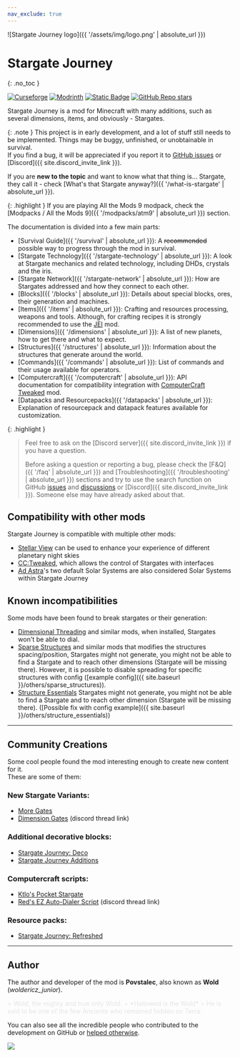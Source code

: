 ```yaml
---
nav_exclude: true
---
```


<div class="text-center" markdown="block">

![Stargate Journey logo]({{ '/assets/img/logo.png' | absolute_url }})

# Stargate Journey
{: .no_toc }

<div style="display: none">
    <p>// Lets call this an easter egg</p>
    <p>Did you ever hear the tragedy of Darth Plagueis The Wise? I thought not.</p>
    <p>It’s not a story the Jedi would tell you. It’s a Sith legend.</p>
    <p>Darth Plagueis was a Dark Lord of the Sith, so powerful and so wise he could use the Force to influence the midichlorians to create life…</p>
    <p>He had such a knowledge of the dark side that he could even keep the ones he cared about from dying.</p>
    <p>The dark side of the Force is a pathway to many abilities some consider to be unnatural.</p>
    <p>He became so powerful… the only thing he was afraid of was losing his power, which eventually, of course, he did. Unfortunately, he taught his apprentice everything he knew, then his apprentice killed him in his sleep.</p>
    <p>Ironic. He could save others from death, but not himself..</p>
</div>

<a href="https://www.curseforge.com/minecraft/mc-mods/sgjourney" target="_blank"><img src="https://img.shields.io/curseforge/dt/689083?style=for-the-badge&logo=curseforge&color=626e7b" alt="Curseforge"></a>
<a href="https://modrinth.com/mod/sgjourney" target="_blank"><img src="https://img.shields.io/modrinth/dt/sgjourney?style=for-the-badge&logo=modrinth&color=626e7b" alt="Modrinth"></a>
<a href="{{ site.discord_invite_link }}" target="_blank"><img alt="Static Badge" src="https://img.shields.io/badge/Join_our_Discord_server-grey?style=for-the-badge&logo=discord" alt="Discord"></a>
<a href="https://github.com/Povstalec/StargateJourney" target="_blank"><img alt="GitHub Repo stars" src="https://img.shields.io/github/stars/Povstalec/StargateJourney?style=for-the-badge&logo=github&color=626e7b" alt="GitHub"></a>

Stargate Journey is a mod for Minecraft with many additions, such as several dimensions, items, and obviously - Stargates.

</div>

{: .note }
This project is in early development, and a lot of stuff still needs to be implemented.
Things may be buggy, unfinished, or unobtainable in survival.  
If you find a bug, it will be appreciated if you report it to 
[GitHub issues](https://github.com/Povstalec/StargateJourney/issues) or [Discord]({{ site.discord_invite_link }}).

If you are __new to the topic__ and want to know what that thing is...
Stargate, they call it - check [What's that Stargate anyway?]({{ '/what-is-stargate' | absolute_url }}).

{: .highlight }
If you are playing All the Mods 9 modpack, check the [Modpacks / All the Mods 9]({{ '/modpacks/atm9' | absolute_url }}) section.

The documentation is divided into a few main parts:
* [Survival Guide]({{ '/survival' | absolute_url }}): A ~~recommended~~ possible way to progress through the mod in survival.
* [Stargate Technology]({{ '/stargate-technology' | absolute_url }}): A look at Stargate mechanics and related technology, including DHDs, crystals and the iris.
* [Stargate Network]({{ '/stargate-network' | absolute_url }}): How are Stargates addressed and how they connect to each other.
* [Blocks]({{ '/blocks' | absolute_url }}): Details about special blocks, ores, their generation and machines.
* [Items]({{ '/items' | absolute_url }}): Crafting and resources processing, weapons and tools. Although, for crafting recipes it is strongly recommended to use the [JEI](https://www.curseforge.com/minecraft/mc-mods/jei) mod.
* [Dimensions]({{ '/dimensions' | absolute_url }}): A list of new planets, how to get there and what to expect.
* [Structures]({{ '/structures' | absolute_url }}): Information about the structures that generate around the world.
* [Commands]({{ '/commands' | absolute_url }}): List of commands and their usage available for operators.
* [Computercraft]({{ '/computercraft' | absolute_url }}): API documentation for compatibility integration with [ComputerCraft Tweaked](https://tweaked.cc/) mod.
* [Datapacks and Resourcepacks]({{ '/datapacks' | absolute_url }}): Explanation of resourcepack and datapack features available for customization.

{: .highlight }
> Feel free to ask on the [Discord server]({{ site.discord_invite_link }}) if you have a question.
> 
> Before asking a question or reporting a bug,
> please check the [F&Q]({{ '/faq' | absolute_url }}) and [Troubleshooting]({{ '/troubleshooting' | absolute_url }}) sections and try to use the search function on GitHub [issues](https://github.com/Povstalec/StargateJourney/issues) and [discussions](https://github.com/Povstalec/StargateJourney/discussions) or [Discord]({{ site.discord_invite_link }}).
> Someone else may have already asked about that.

## Compatibility with other mods
Stargate Journey is compatible with multiple other mods:
 - [Stellar View](https://www.curseforge.com/minecraft/mc-mods/stellarview) can be used to enhance your experience of different planetary night skies
 - [CC:Tweaked](https://tweaked.cc/), which allows the control of Stargates with interfaces
 - [Ad Astra](https://ad-astra.terrarium.wiki/ad-astra)'s two default Solar Systems are also considered Solar Systems within Stargate Journey

## Known incompatibilities
Some mods have been found to break stargates or their generation: 

- [Dimensional Threading](https://www.curseforge.com/minecraft/mc-mods/dimensional-threads) and similar mods, 
when installed, Stargates won't be able to dial.
- [Sparse Structures](https://modrinth.com/mod/sparsestructures) and similar mods that modifies the structures spacing/position, 
Stargates might not generate, 
you might not be able to find a Stargate and to reach other dimensions (Stargate will be missing there).
However, 
it is possible to disable spreading for specific structures with config ([example config]({{ site.baseurl }}/others/sparse_structures)).
- [Structure Essentials](https://www.curseforge.com/minecraft/mc-mods/structure-essentials-forge-fabric)
Stargates might not generate, you might not be able to find a Stargate and to reach other dimension (Stargate will be missing there).
([Possible fix with config example]({{ site.baseurl }}/others/structure_essentials))

___

## Community Creations
Some cool people found the mod interesting enough to create new content for it.  
These are some of them:

### New Stargate Variants:
   - [More Gates](https://www.curseforge.com/minecraft/mc-mods/more-gates-mod-ver)
   - [Dimension Gates](https://discord.com/channels/1011344665678708818/1200953359650263100) (discord thread link)

### Additional decorative blocks:
   - [Stargate Journey: Deco](https://www.curseforge.com/minecraft/mc-mods/stargate-journey-deco)
   - [Stargate Journey Additions](https://www.curseforge.com/minecraft/mc-mods/stargate-journey-additions)

### Computercraft scripts:
   - [Ktlo's Pocket Stargate](https://github.com/Ktlo/pocket-stargate)
   - [Red's EZ Auto-Dialer Script](https://discord.com/channels/1011344665678708818/1217131207532482662) (discord thread link)

### Resource packs:
   - [Stargate Journey: Refreshed](https://www.curseforge.com/minecraft/texture-packs/stargate-journey-refreshed)

___

## Author
The author and developer of the mod is **Povstalec**, also known as **Wold** (_woldericz_junior_).

<div markdown="block" style="opacity: 0.1">
> Wold, the mighty and true only Wold.  
> *Hallowed is the Wold*  
> He is said to be one of the few Ancients who remained hidden on Terra.
</div>

You can also see all the incredible people who contributed to the development on GitHub 
or [helped otherwise](https://github.com/Povstalec/StargateJourney/blob/main/CREDITS.txt).

<a href="https://github.com/Povstalec/StargateJourney/graphs/contributors" target="_blank">
  <img src="https://contrib.rocks/image?repo=Povstalec/StargateJourney"/>
</a>
